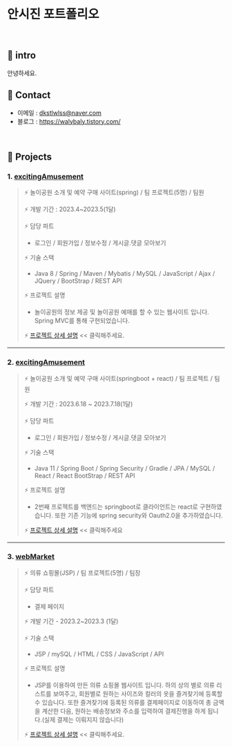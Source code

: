 # 안시진 포트폴리오

</br>        

## 📌 intro  
  안녕하세요. 


## 📌 Contact
 - 이메일 : dkstlwlss@naver.com
 - 블로그 : https://walybaly.tistory.com/
</br>

## 📌 Projects

### 1. [excitingAmusement](https://github.com/ridehorse/excitingamusement2/tree/excitingamusement_spring)

> ⚡ 놀이공원 소개 및 예약 구매 사이트(spring) / 팀 프로젝트(5명) / 팀원
>
> ⚡ 개발 기간 : 2023.4~2023.5(1달) 
>
> ⚡ 담당 파트
> - 로그인 / 회원가입 / 정보수정 / 게시글.댓글 모아보기
>
> ⚡ 기술 스택
> - Java 8 / Spring / Maven / Mybatis / MySQL / JavaScript / Ajax / JQuery / BootStrap / REST API
>
> ⚡ 프로젝트 설명
> - 놀이공원의 정보 제공 및 놀이공원 예매를 할 수 있는 웹사이트 입니다. Spring MVC를 통해 구현되었습니다.
>   
> ⚡ [프로젝트 상세 설명](https://github.com/ridehorse/excitingamusement2/tree/excitingamusement_spring) << 클릭해주세요.

---

### 2. [excitingAmusement](https://github.com/ridehorse/excitingamusement2/tree/exciting_final_react)

> ⚡ 놀이공원 소개 및 예약 구매 사이트(springboot + react) / 팀 프로젝트 / 팀원
>
> ⚡ 개발 기간 : 2023.6.18 ~ 2023.7.18(1달)
>
> ⚡ 담당 파트
> - 로그인 / 회원가입 / 정보수정 / 게시글.댓글 모아보기
>
> ⚡ 기술 스택
> - Java 11 / Spring Boot / Spring Security / Gradle / JPA / MySQL / React / React BootStrap / REST API
>
> ⚡ 프로젝트 설명
> - 2번째 프로젝트를 백엔드는 springboot로 클라이언트는 react로 구현하였습니다. 또한 기존 기능에 spring security와 Oauth2.0을 추가하였습니다.
>
> ⚡ [프로젝트 상세 설명](https://github.com/ridehorse/excitingamusement2/tree/excitingamusement_bootreact) << 클릭해주세요

---

### 3. [webMarket](https://github.com/ridehorse/excitingamusement2/tree/webmarket)
>
> ⚡ 의류 쇼핑몰(JSP) / 팀 프로젝트(5명) / 팀장
>
> ⚡ 담당 파트
> - 결제 페이지
> 
> ⚡ 개발 기간 - 2023.2~2023.3 (1달)
>
> ⚡ 기술 스택 
> - JSP / mySQL / HTML / CSS / JavaScript / API
>
> ⚡ 프로젝트 설명 
> - JSP를 이용하여 만든 의류 쇼핑몰 웹사이트 입니다. 하의 상의 별로 의류 리스트를 보여주고, 회원별로 원하는 사이즈와 컬러의 옷을 즐겨찾기에 등록할수 있습니다. 또한 즐겨찾기에 등록된 의류를 결제페이지로 이동하여 총 금액을 계산한 다음, 원하는 배송정보와 주소를 입력하여 결제진행을 하게 됩니다.(실제 결제는 이뤄지지 않습니다)
>
> ⚡ [프로젝트 상세 설명](https://github.com/ridehorse/excitingamusement2/tree/webmarket) << 클릭해주세요.


